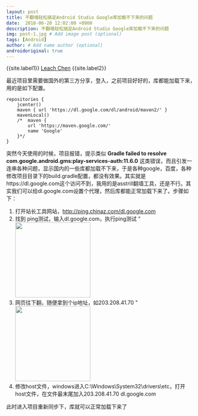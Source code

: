 ```yaml
---
layout: post
title: 不翻墙轻松搞定Android Studio Google库加载不下来的问题
date:  2018-06-20 12:02:00 +0900  
description: 不翻墙轻松搞定Android Studio Google库加载不下来的问题
img: post-1.jpg # Add image post (optional)
tags: [Android]
author: # Add name author (optional)
androidoriginal: true
---
```


{{site.label1}} <a href="https://leach-chen.github.io/" target="\_blank">Leach Chen</a> {{site.label2}}

最近项目里需要做国外的第三方分享，登入，之前项目好好的，库都能加载下来，用的是如下配置。
```
repositories {
    jcenter()
    maven { url 'https://dl.google.com/dl/android/maven2/' }
    mavenLocal()
    /*  maven {
        url 'https://maven.google.com/'
        name 'Google'
    }*/
}
```
突然今天使用的时候，项目报错，提示类似 **Gradle failed to resolve com.google.android.gms:play-services-auth:11.6.0** 这类错误，而且引发一连串各种问题，显示国内的一些库都加载不下来，于是各种google，百度，各种修改项目目录下的build.gradle配置，都没有效果。其实就是https://dl.google.com这个访问不到，我用的是asstrill翻墙工具，还是不行。其实我们可以给dl.google.com设置个代理，然后库都能正常加载下来了。步骤如下：

1. 打开站长工具网站，<a href="http://ping.chinaz.com/dl.google.com" style="text-decoration: none;" target="\_blank"  title="点击前往">http://ping.chinaz.com/dl.google.com</a><br>
1. 找到 ping测试，输入dl.google.com，执行ping测试
"<img src="{{site.imagepath}}/assets/img/blog/androidoriginal/compile/1.jpg" height = "200px"/><br>
1. 网页往下翻，随便拿到个ip地址，如203.208.41.70
"<img src="{{site.imagepath}}/assets/img/blog/androidoriginal/compile/2.jpg" height = "200px"/><br>
1. 修改host文件，windows进入C:\Windows\System32\drivers\etc，打开host文件，在文件最末尾加入203.208.41.70 dl.google.com<br>

此时进入项目重新同步下，库就可以正常加载下来了
